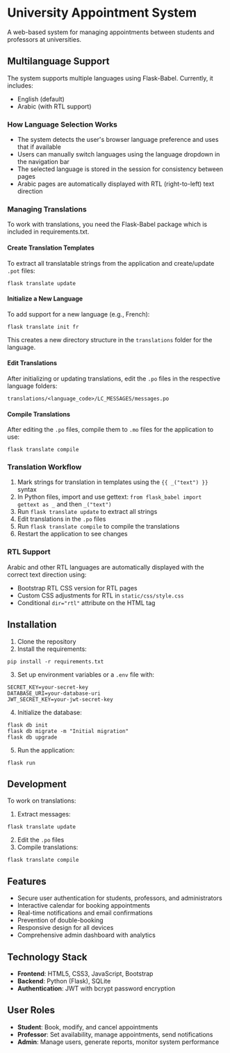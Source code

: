 # University Appointment System

A web-based system for managing appointments between students and professors at universities.

## Multilanguage Support

The system supports multiple languages using Flask-Babel. Currently, it includes:

- English (default)
- Arabic (with RTL support)

### How Language Selection Works

- The system detects the user's browser language preference and uses that if available
- Users can manually switch languages using the language dropdown in the navigation bar
- The selected language is stored in the session for consistency between pages
- Arabic pages are automatically displayed with RTL (right-to-left) text direction

### Managing Translations

To work with translations, you need the Flask-Babel package which is included in requirements.txt.

#### Create Translation Templates

To extract all translatable strings from the application and create/update `.pot` files:

```
flask translate update
```

#### Initialize a New Language

To add support for a new language (e.g., French):

```
flask translate init fr
```

This creates a new directory structure in the `translations` folder for the language.

#### Edit Translations

After initializing or updating translations, edit the `.po` files in the respective language folders:

```
translations/<language_code>/LC_MESSAGES/messages.po
```

#### Compile Translations

After editing the `.po` files, compile them to `.mo` files for the application to use:

```
flask translate compile
```

### Translation Workflow

1. Mark strings for translation in templates using the `{{ _("text") }}` syntax
2. In Python files, import and use gettext: `from flask_babel import gettext as _` and then `_("text")`
3. Run `flask translate update` to extract all strings
4. Edit translations in the `.po` files
5. Run `flask translate compile` to compile the translations
6. Restart the application to see changes

### RTL Support

Arabic and other RTL languages are automatically displayed with the correct text direction using:

- Bootstrap RTL CSS version for RTL pages
- Custom CSS adjustments for RTL in `static/css/style.css`
- Conditional `dir="rtl"` attribute on the HTML tag

## Installation

1. Clone the repository
2. Install the requirements:
```
pip install -r requirements.txt
```
3. Set up environment variables or a `.env` file with:
```
SECRET_KEY=your-secret-key
DATABASE_URI=your-database-uri
JWT_SECRET_KEY=your-jwt-secret-key
```
4. Initialize the database:
```
flask db init
flask db migrate -m "Initial migration"
flask db upgrade
```
5. Run the application:
```
flask run
```

## Development

To work on translations:

1. Extract messages:
```
flask translate update
```
2. Edit the `.po` files
3. Compile translations:
```
flask translate compile
```

## Features

- Secure user authentication for students, professors, and administrators
- Interactive calendar for booking appointments
- Real-time notifications and email confirmations
- Prevention of double-booking
- Responsive design for all devices
- Comprehensive admin dashboard with analytics

## Technology Stack

- **Frontend**: HTML5, CSS3, JavaScript, Bootstrap
- **Backend**: Python (Flask), SQLite
- **Authentication**: JWT with bcrypt password encryption

## User Roles

- **Student**: Book, modify, and cancel appointments
- **Professor**: Set availability, manage appointments, send notifications
- **Admin**: Manage users, generate reports, monitor system performance 